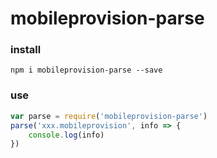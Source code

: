 # mobileprovision-parse
### install
```
npm i mobileprovision-parse --save
```
### use
```js
var parse = require('mobileprovision-parse')
parse('xxx.mobileprovision', info => {
	console.log(info)
})
```